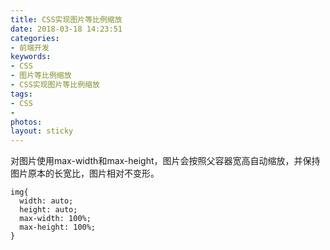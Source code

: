 ```yaml
---
title: CSS实现图片等比例缩放
date: 2018-03-18 14:23:51
categories:
- 前端开发
keywords:
- CSS
- 图片等比例缩放
- CSS实现图片等比例缩放
tags:
- CSS
-
photos:
layout: sticky
---
```


对图片使用max-width和max-height，图片会按照父容器宽高自动缩放，并保持图片原本的长宽比，图片相对不变形。

```
img{
  width: auto;
  height: auto;
  max-width: 100%;
  max-height: 100%;
}
```
